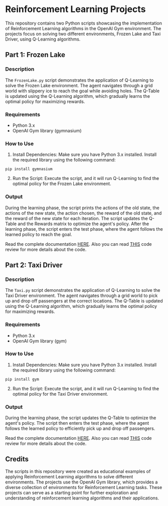 # Reinforcement Learning Projects
 This repository contains two Python scripts showcasing the implementation of Reinforcement Learning algorithms in the OpenAI Gym environment. The projects focus on solving two different environments, Frozen Lake and Taxi Driver, using Q-Learning algorithms.

## Part 1: Frozen Lake

### Description
The `FrozenLake.py` script demonstrates the application of Q-Learning to solve the Frozen Lake environment. The agent navigates through a grid world with slippery ice to reach the goal while avoiding holes. The Q-Table is updated using the Q-Learning algorithm, which gradually learns the optimal policy for maximizing rewards.

### Requirements
* Python 3.x
* OpenAI Gym library (gymnasium)

### How to Use
1. Install Dependencies: Make sure you have Python 3.x installed. Install the required library using the following command:
```
pip install gymnasium
```
2. Run the Script: Execute the script, and it will run Q-Learning to find the optimal policy for the Frozen Lake environment.

### Output
During the learning phase, the script prints the actions of the old state, the actions of the new state, the action chosen, the reward of the old state, and the reward of the new state for each iteration. The script updates the Q-Table and the Rewards matrix to optimize the agent's policy. After the learning phase, the script enters the test phase, where the agent follows the learned policy to reach the goal.

 Read the complete documentation [HERE](https://github.com/Ali-Pourgheysari/Reinforcement-Learning-model-based/Documentation.pdf).
Also you can read [THIS](FrozenLake_Code_review.pdf) code review for more details about the code.

## Part 2: Taxi Driver

### Description
The `Taxi.py` script demonstrates the application of Q-Learning to solve the Taxi Driver environment. The agent navigates through a grid world to pick up and drop off passengers at the correct locations. The Q-Table is updated using the Q-Learning algorithm, which gradually learns the optimal policy for maximizing rewards.

### Requirements
* Python 3.x
* OpenAI Gym library (gym)

### How to Use
1. Install Dependencies: Make sure you have Python 3.x installed. Install the required library using the following command:
```
pip install gym
```
2. Run the Script: Execute the script, and it will run Q-Learning to find the optimal policy for the Taxi Driver environment.

### Output
During the learning phase, the script updates the Q-Table to optimize the agent's policy. The script then enters the test phase, where the agent follows the learned policy to efficiently pick up and drop off passengers.

 Read the complete documentation [HERE](Taxi_Doc.pdf).
Also you can read [THIS](Taxi_Code_review.pdf) code review for more details about the code.

## Credits
The scripts in this repository were created as educational examples of applying Reinforcement Learning algorithms to solve different environments. The projects use the OpenAI Gym library, which provides a diverse collection of environments for Reinforcement Learning tasks. These projects can serve as a starting point for further exploration and understanding of reinforcement learning algorithms and their applications.

